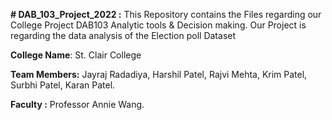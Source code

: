 **# DAB_103_Project_2022 :**
This Repository contains the Files regarding our College Project DAB103 Analytic tools & Decision making.
Our Project is regarding the data analysis of the Election poll Dataset

**College Name**: St. Clair College

**Team Members:**
Jayraj Radadiya,
Harshil Patel,
Rajvi Mehta,
Krim Patel,
Surbhi Patel,
Karan Patel.

**Faculty :** Professor Annie Wang.
